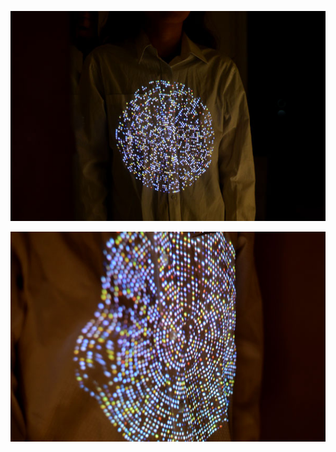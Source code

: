 
![Mirror](../project_images/audience_00.jpg?raw=true "Mirror")

![Mirror](../project_images/audience_2.jpg?raw=true "Mirror")